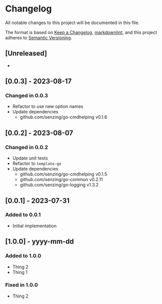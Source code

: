 # Changelog

All notable changes to this project will be documented in this file.

The format is based on [Keep a Changelog](https://keepachangelog.com/en/1.0.0/),
[markdownlint](https://dlaa.me/markdownlint/),
and this project adheres to [Semantic Versioning](https://semver.org/spec/v2.0.0.html).

## [Unreleased]

-

## [0.0.3] - 2023-08-17

### Changed in 0.0.3

- Refactor to use new option names
- Update dependencies
  - github.com/senzing/go-cmdhelping v0.1.6

## [0.0.2] - 2023-08-07

### Changed in 0.0.2

- Update unit tests
- Refactor to `template-go`
- Update dependencies
  - github.com/senzing/go-cmdhelping v0.1.5
  - github.com/senzing/go-common v0.2.11
  - github.com/senzing/go-logging v1.3.2

## [0.0.1] - 2023-07-31

### Added to 0.0.1

- Initial implementation

## [1.0.0] - yyyy-mm-dd

### Added to 1.0.0

- Thing 2
- Thing 1

### Fixed in 1.0.0

- Thing 2
